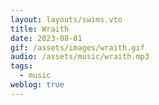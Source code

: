 ```yaml
---
layout: layouts/swims.vto
title: Wraith
date: 2023-08-01
gif: /assets/images/wraith.gif
audio: /assets/music/wraith.mp3
tags:
  - music
weblog: true
---
```

